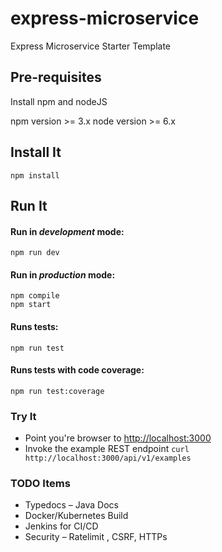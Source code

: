# express-microservice

Express Microservice Starter Template

## Pre-requisites

Install npm and nodeJS

npm version >= 3.x
node version >= 6.x

## Install It
```
npm install
```

## Run It
#### Run in *development* mode:

```
npm run dev
```

#### Run in *production* mode:

```
npm compile
npm start
```
#### Runs tests:

```
npm run test
```
#### Runs tests with code coverage:

```
npm run test:coverage
```

### Try It
* Point you're browser to [http://localhost:3000](http://localhost:3000)
* Invoke the example REST endpoint `curl http://localhost:3000/api/v1/examples`
   
### TODO Items

* Typedocs – Java Docs
* Docker/Kubernetes Build
* Jenkins for CI/CD
* Security – Ratelimit , CSRF, HTTPs

